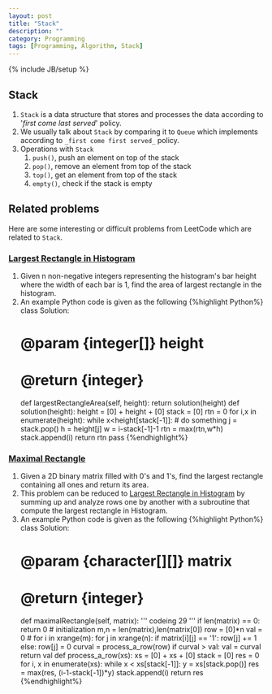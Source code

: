```yaml
---
layout: post
title: "Stack"
description: ""
category: Programming
tags: [Programming, Algorithm, Stack]
---
```

{% include JB/setup %}

## Stack

1. `Stack` is a data structure that stores and processes the data according to '_first come last served_' policy.
1. We usually talk about `Stack` by comparing it to `Queue` which implements according to `_first come first served_` policy.
1. Operations with `Stack`
   1. `push()`, push an element on top of the stack
   1. `pop()`, remove an element from top of the stack
   1. `top()`, get an element from top of the stack
   1. `empty()`, check if the stack is empty

## Related problems

Here are some interesting or difficult problems from LeetCode which are related to `Stack`.

### [Largest Rectangle in Histogram](https://leetcode.com/problems/largest-rectangle-in-histogram/)

1. Given n non-negative integers representing the histogram's bar height where the width of each bar is 1, find the area of largest rectangle in the histogram.
1. An example Python code is given as the following
{%highlight Python%}
class Solution:
    # @param {integer[]} height
    # @return {integer}
    def largestRectangleArea(self, height):
        return solution(height)
def solution(height):
    height = [0] + height + [0]
    stack = [0]
    rtn = 0
    for i,x in enumerate(height):
        while x<height[stack[-1]]:
            # do something
            j = stack.pop()
            h = height[j]
            w = i-stack[-1]-1
            rtn = max(rtn,w*h)
        stack.append(i)
    return rtn
    pass
{%endhighlight%}

### [Maximal Rectangle](https://leetcode.com/problems/maximal-rectangle/)
1. Given a 2D binary matrix filled with 0's and 1's, find the largest rectangle containing all ones and return its area.
1. This problem can be reduced to [Largest Rectangle in Histogram](https://leetcode.com/problems/largest-rectangle-in-histogram/) by summing up and analyze rows one by another with a subroutine that compute the largest rectangle in Histogram.
1. An example Python code is given as the following
{%highlight Python%}
class Solution:
    # @param {character[][]} matrix
    # @return {integer}
    def maximalRectangle(self, matrix):
        '''
        codeing 29
        '''
        if len(matrix) == 0: return 0
        # initialization
        m,n = len(matrix),len(matrix[0])
        row = [0]*n
        val = 0
        # 
        for i in xrange(m):
            for j in xrange(n):
                if matrix[i][j] == '1':
                    row[j] += 1
                else:
                    row[j] = 0
            curval = process_a_row(row)
            if curval > val:
                val = curval
        return val
def process_a_row(xs):
    xs = [0] + xs + [0]
    stack = [0]
    res = 0
    for i, x in enumerate(xs):
        while x < xs[stack[-1]]:
            y = xs[stack.pop()]
            res = max(res, (i-1-stack[-1])*y)
        stack.append(i)
    return res
{%endhighlight%}

